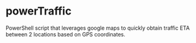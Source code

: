 # powerTraffic
PowerShell script that leverages google maps to quickly obtain traffic ETA between 2 locations based on GPS coordinates.
